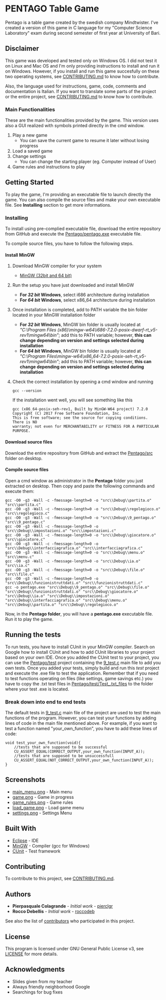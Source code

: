 # PENTAGO Table Game

Pentago is a table game created by the swedish company Mindtwister.
I've created a version of this game in C language for my "Computer Science Laboratory" exam during second semester of first year at University of Bari.

## Disclaimer
This game was developed and tested only on Windows OS.
I did not test it on Linux and Mac OS and I'm only providing instructions to install and run it on Windows.
However, if you install and run this game succesfully on these two operating systems, see [CONTRIBUTING.md](CONTRIBUTING.md) to know how to contribute.

Also, the language used for instructions, game, code, comments and documentation is Italian.
If you want to translate some parts of the project or the entire project, see [CONTRIBUTING.md](CONTRIBUTING.md) to know how to contribute.

### Main Functionalities

These are the main functionalities provided by the game. This version uses also a GUI realized with symbols printed directly in the cmd window.

1. Play a new game
   - You can save the current game to resume it later without losing progress
2. Load a saved game
3. Change settings
   - You can change the starting player (eg. Computer instead of User)
4. Game rules and instructions to play

## Getting Started

To play the game, I'm providing an executable file to launch directly the game. You can also compile the source files and make your own executable file. See **Installing** section to get more informations.

### Installing

To install using pre-complied executable file, download the entire repository from GitHub and execute the [Pentago/pentago.exe](Pentago/pentago.exe) executable file.

To compile source files, you have to follow the following steps.

#### Install **MinGW**

1. Download MinGW compiler for your system
   - [MinGW (32bit and 64 bit)](https://sourceforge.net/projects/mingw-w64/files/latest/download)
2. Run the setup you have just downloaded and install MinGW
   - **For _32 bit_ Windows**, select i686 architecture during installation
   - **For _64 bit_ Windows**, select x86_64 architecture during installation
3. Once installation is completed, add to PATH variable the bin folder located in your MinGW installation folder
   - **For _32 bit_ Windows**, MinGW bin folder is usually located at _"C:\Program Files (x86)\mingw-w64\i686-7.2.0-posix-dwarf-rt_v5-rev1\mingw64\bin"_; add this to PATH variable; however, **this can change depending on version and settings selected during installation**
   - **For _64 bit_ Windows**, MinGW bin folder is usually located at _"C:\Program Files\mingw-w64\x86_64-7.2.0-posix-seh-rt_v5-rev1\mingw64\bin"_; add this to PATH variable; however, **this can change depending on version and settings selected during installation**
4. Check the correct installation by opening a cmd window and running 
   ```
   gcc --version
   ```
   
   If the installation went well, you will see something like this
   ```
   gcc (x86_64-posix-seh-rev1, Built by MinGW-W64 project) 7.2.0
   Copyright (C) 2017 Free Software Foundation, Inc.
   This is free software; see the source for copying conditions.  There is NO
   warranty; not even for MERCHANTABILITY or FITNESS FOR A PARTICULAR PURPOSE.
   ```

#### Download source files

Download the entire repository from GitHub and extract the [Pentago/src](Pentago/src) folder on desktop.

#### Compile source files

Open a cmd window as administrator in the **Pentago** folder you just extracted on desktop.
Then copy and paste the following commands and execute them:
```
gcc -O0 -g3 -Wall -c -fmessage-length=0 -o "src\\Debug\\partita.o" "src\\partita.c"
gcc -O0 -g3 -Wall -c -fmessage-length=0 -o "src\\Debug\\regolegioco.o" "src\\regolegioco.c"
gcc -O0 -g3 -Wall -c -fmessage-length=0 -o "src\\Debug\\9_pentago.o" "src\\9_pentago.c"
gcc -O0 -g3 -Wall -c -fmessage-length=0 -o "src\\Debug\\impostazioni.o" "src\\impostazioni.c"
gcc -O0 -g3 -Wall -c -fmessage-length=0 -o "src\\Debug\\giocatore.o" "src\\giocatore.c"
gcc -O0 -g3 -Wall -c -fmessage-length=0 -o "src\\Debug\\interfacciagrafica.o" "src\\interfacciagrafica.c"
gcc -O0 -g3 -Wall -c -fmessage-length=0 -o "src\\Debug\\menu.o" "src\\menu.c"
gcc -O0 -g3 -Wall -c -fmessage-length=0 -o "src\\Debug\\ia.o" "src\\ia.c"
gcc -O0 -g3 -Wall -c -fmessage-length=0 -o "src\\Debug\\file.o" "src\\file.c"
gcc -O0 -g3 -Wall -c -fmessage-length=0 -o "src\\Debug\\funzionistruttdati.o" "src\\funzionistruttdati.c"
gcc -o pentago.exe "src\\Debug\\9_pentago.o" "src\\Debug\\file.o" "src\\Debug\\funzionistruttdati.o" "src\\Debug\\giocatore.o" "src\\Debug\\ia.o" "src\\Debug\\impostazioni.o" "src\\Debug\\interfacciagrafica.o" "src\\Debug\\menu.o" "src\\Debug\\partita.o" "src\\Debug\\regolegioco.o"
```

Now, in the **Pentago folder**, you will have a **pentago.exe** executable file. Run it to play the game.
   
## Running the tests

To run tests, you have to install CUnit in your MinGW compiler. Search on Google how to install CUnit and how to add CUnit libraries to your project based on your own IDE. 
Once you added the CUnit test to your project, you can use the [Pentago/test](Pentago/test) project containing the [9_test.c](Pentago/test/src/9_test.c) main file to add you own tests.
Once you added your tests, simply build and run this _test_ project and execute the .exe file to test the application. 
Remember that if you need to test functions operating on files (like settings, game savings etc.) you have to copy the .txt test files in [Pentago/test/Test_.txt_files](Pentago/test/Test_.txt_files) to the folder where your test .exe is located.

### Break down into end to end tests

The default tests in [9_test.c](Pentago/test/src/9_test.c) main file of the project are used to test the main functions of the program.
However, you can test your functions by adding lines of code in the main file mentioned above.
For example, if you want to test a function named "your_own_function", you have to add these lines of code:

```
void test_your_own_function(void){
	//tests that are supposed to be successful
	CU_ASSERT_EQUAL(CORRECT_OUTPUT,your_own_function(INPUT_A));
	//tests that are supposed to be unsuccessfull
	CU_ASSERT_EQUAL(NOT_CORRECT_OUTPUT,your_own_function(INPUT_A));
}
```

## Screenshots

- [main_menu.png](Screenshots/main_menu.PNG) - Main menu
- [game.png](Screenshots/game.PNG) - Game in progress
- [game_rules.png](Screenshots/game_rules.png) - Game rules
- [load_game.png](Screenshots/load_game.PNG) - Load game menu
- [settings.png](Screenshots/settings.png) - Settings Menu

## Built With

- [Eclipse](http://www.eclipse.org/downloads/packages/eclipse-ide-cc-developers/oxygen2) - IDE
- [MinGW](https://sourceforge.net/projects/mingw-w64/) - Compiler (gcc for Windows)
- [CUnit](https://sourceforge.net/projects/cunit/) - Test framework

## Contributing

To contribute to this project, see [CONTRIBUTING.md](CONTRIBUTING.md).

## Authors

- **Pierpasquale Colagrande** - _Initial work_ - [pierclgr](https://github.com/pierclgr)
- **Rocco Debellis** - _Initial work_ - [roccodeb](https://github.com/roccodeb)

See also the list of [contributors](https://github.com/pierclgr/PENTAGO-TABLE-GAME/contributors) who participated in this project.

## License

This program is licensed under GNU General Public License v3, see [LICENSE](LICENSE) for more details.

## Acknowledgments

- Slides given from my teacher
- Always friendly neighborhood Google
- Searchings for bug fixes

